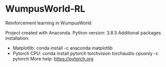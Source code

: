# WumpusWorld-RL
Reinforcement learning in WumpusWorld

Project created with Anaconda.
Python version: 3.8.5
Additional packages installation:
- Matplotlib: conda install -c anaconda matplotlib
- Pytorch CPU: conda install pytorch torchvision torchaudio cpuonly -c pytorch
More help: https://pytorch.org
